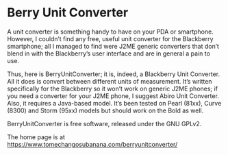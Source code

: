 Berry Unit Converter
====================
A unit converter is something handy to have on your PDA or smartphone. However,
I couldn’t find any free, useful unit converter for the Blackberry smartphone;
all I managed to find were J2ME generic converters that don’t blend in with the
Blackberry’s user interface and are in general a pain to use.

Thus, here is BerryUnitConverter; it is, indeed, a Blackberry Unit Converter.
All it does is convert between different units of measurement. It’s written
specifically for the Blackberry so it won’t work on generic J2ME phones; if you
need a converter for your J2ME phone, I suggest Abiro Unit Converter. Also, it
requires a Java-based model. It’s been tested on Pearl (81xx), Curve (8300) and
Storm (95xx) models but should work on the Bold as well.

BerryUnitConverter is free software, released under the GNU GPLv2.

The home page is at https://www.tomechangosubanana.com/berryunitconverter/


